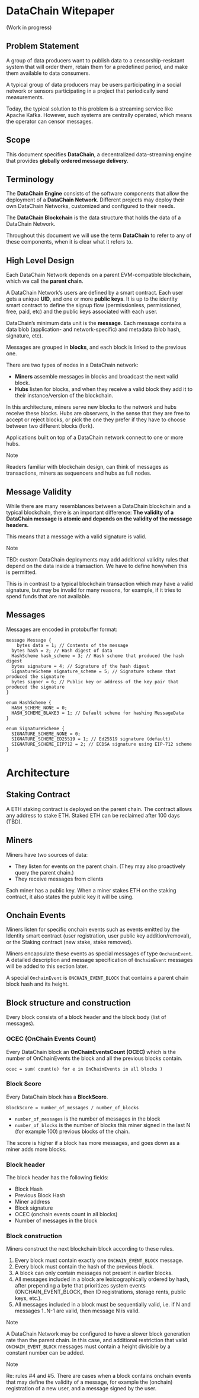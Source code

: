 # DataChain Witepaper

(Work in progress)


## Problem Statement

A group of data producers want to publish data to a censorship-resistant system that will order them, retain them for a predefined period, and make them available to data consumers.

A typical group of data producers may be users participating in a social network or sensors participating in a project that periodically send measurements.

Today, the typical solution to this problem is a streaming service like Apache Kafka. However, such systems are centrally operated, which means the operator can censor messages.

## Scope

This document specifies **DataChain**, a decentralized data-streaming engine that provides **globally ordered message delivery**.


## Terminology

The **DataChain Engine** consists of the software components that allow the deployment of a **DataChain Network**. Different projects may deploy their own DataChain Networks, customized and configured to their needs.

The **DataChain Blockchain** is the data structure that holds the data of a DataChain Network.

Throughout this document we will use the term **DataChain** to refer to any of these components, when it is clear what it refers to.

## High Level Design
Each DataChain Network depends on a parent EVM-compatible blockchain, which we call the **parent chain**.

A DataChain Network’s users are defined by a smart contract. Each user gets a unique **UID**, and one or more **public keys**. It is up to the identity smart contract to define the signup flow (permissionless, permissioned, free, paid, etc) and the public keys associated with each user.

DataChain’s minimum data unit is the **message**. Each message contains a data blob (application- and network-specific) and metadata (blob hash, signature, etc).

Messages are grouped in **blocks**, and each block is linked to the previous one.

There are two types of nodes in a DataChain network:
- **Miners** assemble messages in blocks and broadcast the next valid block.
- **Hubs** listen for blocks, and when they receive a valid block they add it to their instance/version of the blockchain.

In this architecture, miners serve new blocks to the network and hubs receive these blocks. Hubs are observers, in the sense that they are free to accept or reject blocks, or pick the one they prefer if they have to choose between two different blocks (fork).

Applications built on top of a DataChain network connect to one or more hubs.

> [!NOTE]
> Readers familiar with blockchain design, can think of messages as transactions, miners as sequencers and hubs as full nodes.

## Message Validity

While there are many resemblances between a DataChain blockchain and a typical blockchain, there is an important difference: **The validity of a DataChain message is atomic and depends on the validity of the message headers.**

This means that a message with a valid signature is valid.

> [!NOTE]
TBD: custom DataChain deployments may add additional validity rules that depend on the data inside a transaction. We have to define how/when this is permitted.

This is in contrast to a typical blockchain transaction which may have a valid signature, but may be invalid for many reasons, for example, if it tries to spend funds that are not available.

## Messages

Messages are encoded in protobuffer format:

```
message Message {
	bytes data = 1; // Contents of the message
  bytes hash = 2; // Hash digest of data
  HashScheme hash_scheme = 3; // Hash scheme that produced the hash digest
  bytes signature = 4; // Signature of the hash digest
  SignatureScheme signature_scheme = 5; // Signature scheme that produced the signature
  bytes signer = 6; // Public key or address of the key pair that produced the signature
}

enum HashScheme {
  HASH_SCHEME_NONE = 0;
  HASH_SCHEME_BLAKE3 = 1; // Default scheme for hashing MessageData
}

enum SignatureScheme {
  SIGNATURE_SCHEME_NONE = 0;
  SIGNATURE_SCHEME_ED25519 = 1; // Ed25519 signature (default)
  SIGNATURE_SCHEME_EIP712 = 2; // ECDSA signature using EIP-712 scheme
}
```


# Architecture

## Staking Contract
A ETH staking contract is deployed on the parent chain. The contract allows any address to stake ETH. Staked ETH can be reclaimed after 100 days (TBD).

## Miners
Miners have two sources of data:
- They listen for events on the parent chain. (They may also proactively query the parent chain.)
- They receive messages from clients

Each miner has a public key. When a miner stakes ETH on the staking contract, it also states the public key it will be using.

## Onchain Events

Miners listen for specific onchain events such as events emitted by the Identity smart contract (user registration, user public key addition/removal), or the Staking contract (new stake, stake removed).

Miners encapsulate these events as special messages of type `OnchainEvent`. A detailed description and message specification of `OnchainEvent` messages will be added to this section later.

A special `OnchainEvent` is `ONCHAIN_EVENT_BLOCK` that contains a parent chain  block hash and its height.

## Block structure and construction
Every block consists of a block header and the block body (list of messages).

### OCEC (OnChain Events Count)
Every DataChain block an **OnChainEventsCount (OCEC)** which is the number of OnChainEvents the block and all the previous blocks contain.

```
ocec = sum( count(e) for e in OnChainEvents in all blocks )
```

### Block Score

Every DataChain block has a **BlockScore**.

```
BlockScore = number_of_messages / number_of_blocks
```

- `number_of_messages` is the number of messages in the block 
- `number_of_blocks` is the number of blocks this miner signed in the last N (for example 100) previous blocks of the chain.

The score is higher if a block has more messages, and goes down as a miner adds more blocks.

### Block header
The block header has the following fields:
- Block Hash
- Previous Block Hash
- Miner address
- Block signature
- OCEC (onchain events count in all blocks)
- Number of messages in the block

### Block construction
Miners construct the next blockchain block according to these rules.

1. Every block must contain exactly one `ONCHAIN_EVENT_BLOCK` message.  
2. Every block must contain the hash of the previous block.  
3. A block can only contain messages not present in earlier blocks.  
4. All messages included in a block are lexicographically ordered by hash, after prepending a byte that prioritizes system events (ONCHAIN_EVENT_BLOCK, then ID registrations, storage rents, public keys, etc.).  
5. All messages included in a block must be sequentially valid, i.e. if N and messages 1..N-1 are valid, then message N is valid.

> [!NOTE]
> A DataChain Network may be configured to have a slower block generation rate than the parent chain. In this case, and additional restriction that valid `ONCHAIN_EVENT_BLOCK` messages must contain a height divisible by a constant number can be added.

> [!NOTE]
> Re: rules #4 and #5. There are cases when a block contains onchain events that may define the validity of a message, for example the (onchain) registration of a new user, and a message signed by the user.
